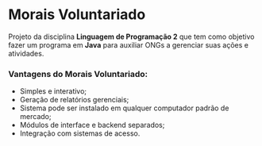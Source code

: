 # Morais Voluntariado

Projeto da disciplina **Linguagem de Programação 2** que tem como objetivo fazer um programa em **Java** para auxiliar ONGs a gerenciar suas ações e atividades.

### Vantagens do Morais Voluntariado:
* Simples e interativo;
* Geração de relatórios gerenciais;
* Sistema pode ser instalado em qualquer computador padrão de mercado;
* Módulos de interface e backend separados;
* Integração com sistemas de acesso.